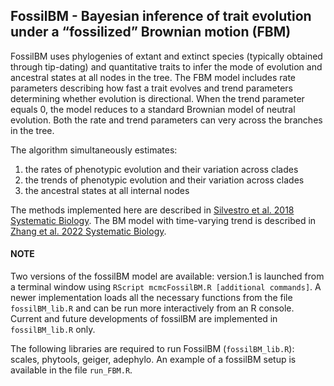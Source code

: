 ## FossilBM - Bayesian inference of trait evolution under a “fossilized” Brownian motion (FBM)

FossilBM uses phylogenies of extant and extinct species (typically obtained through tip-dating) and quantitative traits to infer the mode of evolution and ancestral states at all nodes in the tree.
The FBM model includes rate parameters describing how fast a trait evolves and trend parameters determining whether evolution is directional. When the trend parameter equals 0, the model reduces to a standard Brownian model of neutral evolution. Both the rate and trend parameters can very across the branches in the tree.

The algorithm simultaneously estimates:  
1. the rates of phenotypic evolution and their variation across clades  
2. the trends of phenotypic evolution and their variation across clades  
3. the ancestral states at all internal nodes


The methods implemented here are described in [Silvestro et al. 2018 Systematic Biology](https://doi.org/10.1093/sysbio/syy046).
The BM model with time-varying trend is described in [Zhang et al. 2022 Systematic Biology](https://doi.org/10.1093/sysbio/syab065).  
  

#### NOTE
Two versions of the fossilBM model are available: version.1 is launched from a terminal window using `RScript mcmcFossilBM.R [additional commands]`. A newer implementation loads all the necessary functions from the file `fossilBM_lib.R` and can be run more interactively from an R console. Current and future developments of fossilBM are implemented in `fossilBM_lib.R` only. 


The following libraries are required to run FossilBM (`fossilBM_lib.R`): scales, phytools, geiger, adephylo. An example of a fossilBM setup is available in the file `run_FBM.R`. 
